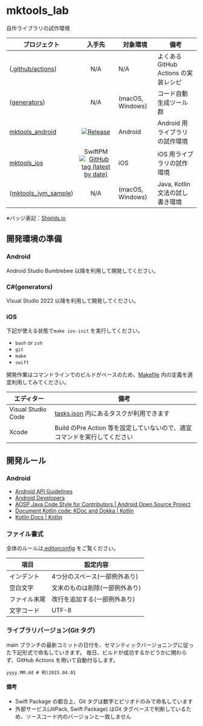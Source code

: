 # mktools_lab
自作ライブラリの試作環境

プロジェクト | 入手先 | 対象環境 | 備考
--- | :---: | --- | ---
([.github/actions](./.github/actions/)) | N/A | N/A | よくあるGitHub Actions の実装レシピ
([generators](./generators/)) | N/A | (macOS, Windows) | コード自動生成ツール群
[mktools_android](./android/) | [![Release](https://jitpack.io/v/tshion/mktools_lab.svg)](https://jitpack.io/#tshion/mktools_lab) | Android | Android 用ライブラリの試作環境
[mktools_ios](./ios/) | SwiftPM<br />[![GitHub tag (latest by date)](https://img.shields.io/github/v/tag/tshion/mktools_lab)](https://github.com/tshion/mktools_lab/tags) | iOS | iOS 用ライブラリの試作環境
([mktools_jvm_sample](./jvm_sample/)) | N/A | (macOS, Windows) | Java, Kotlin 文法の試し書き環境

※バッジ表記：[Shields.io](https://shields.io/)


## 開発環境の準備
### Android
Android Studio Bumblebee 以降を利用して開発してください。

### C#(generators)
Visual Studio 2022 以降を利用して開発してください。

### iOS
下記が使える状態で```make ios-init``` を実行してください。

* ```bash``` or ```zsh```
* ```git```
* ```make```
* ```swift```

開発作業はコマンドラインでのビルドがベースのため、[Makefile](./Makefile) 内の定義を適宜利用してみてください。

エディター | 備考
--- | ---
Visual Studio Code | [tasks.json](./.vscode/tasks.json) 内にあるタスクが利用できます
Xcode | Build のPre Action 等を設定していないので、適宜コマンドを実行してください


## 開発ルール
### Android
* [Android API Guidelines](https://android.googlesource.com/platform/developers/docs/+/refs/heads/master/api-guidelines/index.md)
* [Android Developers](https://developer.android.com/)
* [AOSP Java Code Style for Contributors | Android Open Source Project](https://source.android.com/setup/contribute/code-style)
* [Document Kotlin code: KDoc and Dokka | Kotlin](https://kotlinlang.org/docs/kotlin-doc.html)
* [Kotlin Docs | Kotlin](https://kotlinlang.org/docs/home.html)

### ファイル書式
全体のルールは[.editorconfig](./.editorconfig) をご覧ください。

項目 | 設定内容
--- | ---
インデント | 4つ分のスペース(一部例外あり)
空白文字 | 文末のものは削除(一部例外あり)
ファイル末尾 | 改行を追加する(一部例外あり)
文字コード | UTF-8

### ライブラリバージョン(Git タグ)
main ブランチの最新コミットの日付を、セマンティックバージョニングに従った下記形式で命名していきます。
毎日、ビルドが成功するかどうかに関わらず、GitHub Actions を用いて自動付与します。

```
yyyy.MM.dd # 例)2015.04.01
```

#### 備考
* Swift Package の都合上、Git タグは数字とピリオドのみで命名しています
* 外部サービス(JitPack, Swift Package) はGit タグベースで判断しているため、ソースコード内のバージョンと一致しません
